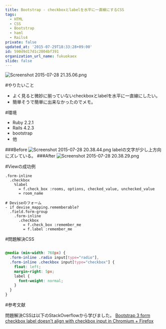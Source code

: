 ```yaml
---
title: Bootstrap - checkboxとlabelを水平に一直線にするCSS
tags:
  - HTML
  - CSS
  - Bootstrap
  - haml
  - Rails4
private: false
updated_at: '2015-07-29T18:33:28+09:00'
id: 590d9d17d1c2004bf391
organization_url_name: fukuokaex
slide: false
---
```

![Screenshot 2015-07-28 21.35.06.png](https://qiita-image-store.s3.amazonaws.com/0/82804/28b3a7f5-7260-b12e-8217-e57979bdd4cd.png)

#やりたいこと

- よく見ると微妙に揃っていないcheckboxとlabelを水平に一直線にしたい。
- 簡単そうで簡単に出来なかったのでメモ。

#環境
- Ruby 2.2.1
- Rails 4.2.3
- bootstrap
- 他

###Before
![Screenshot 2015-07-28 20.38.44.png](https://qiita-image-store.s3.amazonaws.com/0/82804/74632605-d8bc-4e7e-6191-5db7e976a605.png)
labelの文字が少し上方向にズレている。
###After
![Screenshot 2015-07-28 20.38.29.png](https://qiita-image-store.s3.amazonaws.com/0/82804/c831b854-73ee-e1b4-6aa9-a195a601f8dd.png)

#Viewの成功例

```haml
.form-inline
  .checkbox
    %label
      = f.check_box :rooms, options, checked_value, unchecked_value
      = room_name
```
```haml
# Deviseのフォーム
- if devise_mapping.rememberable?
  .field.form-group
    .form-inline
      .checkbox
        = f.check_box :remember_me
        = f.label :remember_me
```

#問題解決CSS

```scss

@media (min-width: 768px) {
  .form-inline .radio input[type="radio"],
  .form-inline .checkbox input[type="checkbox"] {
    float: left;
    margin-right: 5px;
    label {
      font-weight: normal;
    }
  }
}
```

#参考文献

問題解決CSSは以下のStackOverflowから学びました。
[Bootstrap 3 form checkbox label doesn't align with checkbox input in Chromium + Firefox](http://stackoverflow.com/questions/24398901/bootstrap-3-form-checkbox-label-doesnt-align-with-checkbox-input-in-chromium)
